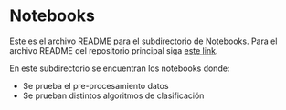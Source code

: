 # Notebooks

Este es el archivo README para el subdirectorio de Notebooks. Para el archivo README del repositorio principal siga [este link](https://github.com/marianaiv/benchmark_clalgoritmos/blob/main/README.md).

En este subdirectorio se encuentran los notebooks donde:

- Se prueba el pre-procesamiento datos
- Se prueban distintos algoritmos de clasificación
